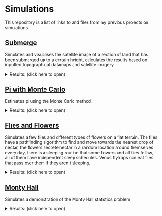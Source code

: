 # Simulations

This repository is a list of links to and files from my previous projects on simulations

## [Submerge](https://github.com/EgeEken/Submerge)

Simulates and visualises the satellite image of a section of land that has been submerged up to a certain height, calculates the results based on inputted topographical datamaps and satellite imagery

<details><summary>Results: (click here to open)</summary>
<p>

https://user-images.githubusercontent.com/96302110/165179413-d00621f2-f9c8-45e8-a18f-3119ed977873.mp4

https://user-images.githubusercontent.com/96302110/165179431-fbcc2169-23e5-49f7-b248-52f653ddb8e2.mp4

</p>
</details>


## [Pi with Monte Carlo](https://github.com/EgeEken/Pi-with-Monte-Carlo)

Estimates pi using the Monte Carlo method

<details><summary>Results: (click here to open)</summary>
<p>

![image](https://user-images.githubusercontent.com/96302110/182940705-1b11cf3f-9c3b-45d0-bed0-26758a16e98d.png)

</p>
</details>


## [Flies and Flowers](https://github.com/EgeEken/Flies-and-Flowers)

Simulates a few flies and different types of flowers on a flat terrain. The flies have a pathfinding algorithm to find and move towards the nearest drop of nectar, the flowers secrete nectar in a random location around themselves every day, there is a sleeping routine that some flowers and all flies follow, all of them have independent sleep schedules. Venus flytraps can eat flies that pass over them if they aren't sleeping.

<details><summary>Results: (click here to open)</summary>
<p>

https://user-images.githubusercontent.com/96302110/206923993-c7099278-fc71-454a-b1d4-3ca254800599.mp4

</p>
</details>

## [Monty Hall](https://github.com/EgeEken/MontyHall)

Simulates a demonstration of the Monty Hall statistics problem

<details><summary>Results: (click here to open)</summary>
<p>

![image](https://user-images.githubusercontent.com/96302110/165194877-3090f710-3c5d-49b0-846d-86210266eeda.png)

![image](https://user-images.githubusercontent.com/96302110/165194957-282b3e03-b276-45b0-96e3-b0dea0735fe0.png)

</p>
</details>
